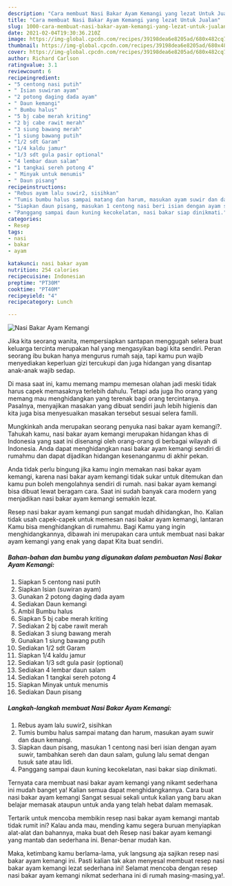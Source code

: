 ```yaml
---
description: "Cara membuat Nasi Bakar Ayam Kemangi yang lezat Untuk Jualan"
title: "Cara membuat Nasi Bakar Ayam Kemangi yang lezat Untuk Jualan"
slug: 1000-cara-membuat-nasi-bakar-ayam-kemangi-yang-lezat-untuk-jualan
date: 2021-02-04T19:30:36.210Z
image: https://img-global.cpcdn.com/recipes/39198dea6e8205ad/680x482cq70/nasi-bakar-ayam-kemangi-foto-resep-utama.jpg
thumbnail: https://img-global.cpcdn.com/recipes/39198dea6e8205ad/680x482cq70/nasi-bakar-ayam-kemangi-foto-resep-utama.jpg
cover: https://img-global.cpcdn.com/recipes/39198dea6e8205ad/680x482cq70/nasi-bakar-ayam-kemangi-foto-resep-utama.jpg
author: Richard Carlson
ratingvalue: 3.1
reviewcount: 6
recipeingredient:
- "5 centong nasi putih"
- " Isian suwiran ayam"
- "2 potong daging dada ayam"
- " Daun kemangi"
- " Bumbu halus"
- "5 bj cabe merah kriting"
- "2 bj cabe rawit merah"
- "3 siung bawang merah"
- "1 siung bawang putih"
- "1/2 sdt Garam"
- "1/4 kaldu jamur"
- "1/3 sdt gula pasir optional"
- "4 lembar daun salam"
- "1 tangkai sereh potong 4"
- " Minyak untuk menumis"
- " Daun pisang"
recipeinstructions:
- "Rebus ayam lalu suwir2, sisihkan"
- "Tumis bumbu halus sampai matang dan harum, masukan ayam suwir dan daun kemangi."
- "Siapkan daun pisang, masukan 1 centong nasi beri isian dengan ayam suwir, tambahkan sereh dan daun salam, gulung lalu semat dengan tusuk sate atau lidi."
- "Panggang sampai daun kuning kecokelatan, nasi bakar siap dinikmati."
categories:
- Resep
tags:
- nasi
- bakar
- ayam

katakunci: nasi bakar ayam 
nutrition: 254 calories
recipecuisine: Indonesian
preptime: "PT30M"
cooktime: "PT40M"
recipeyield: "4"
recipecategory: Lunch

---
```



![Nasi Bakar Ayam Kemangi](https://img-global.cpcdn.com/recipes/39198dea6e8205ad/680x482cq70/nasi-bakar-ayam-kemangi-foto-resep-utama.jpg)

Jika kita seorang wanita, mempersiapkan santapan menggugah selera buat keluarga tercinta merupakan hal yang mengasyikan bagi kita sendiri. Peran seorang ibu bukan hanya mengurus rumah saja, tapi kamu pun wajib menyediakan keperluan gizi tercukupi dan juga hidangan yang disantap anak-anak wajib sedap.

Di masa  saat ini, kamu memang mampu memesan olahan jadi meski tidak harus capek memasaknya terlebih dahulu. Tetapi ada juga lho orang yang memang mau menghidangkan yang terenak bagi orang tercintanya. Pasalnya, menyajikan masakan yang dibuat sendiri jauh lebih higienis dan kita juga bisa menyesuaikan masakan tersebut sesuai selera famili. 



Mungkinkah anda merupakan seorang penyuka nasi bakar ayam kemangi?. Tahukah kamu, nasi bakar ayam kemangi merupakan hidangan khas di Indonesia yang saat ini disenangi oleh orang-orang di berbagai wilayah di Indonesia. Anda dapat menghidangkan nasi bakar ayam kemangi sendiri di rumahmu dan dapat dijadikan hidangan kesenanganmu di akhir pekan.

Anda tidak perlu bingung jika kamu ingin memakan nasi bakar ayam kemangi, karena nasi bakar ayam kemangi tidak sukar untuk ditemukan dan kamu pun boleh mengolahnya sendiri di rumah. nasi bakar ayam kemangi bisa dibuat lewat beragam cara. Saat ini sudah banyak cara modern yang menjadikan nasi bakar ayam kemangi semakin lezat.

Resep nasi bakar ayam kemangi pun sangat mudah dihidangkan, lho. Kalian tidak usah capek-capek untuk memesan nasi bakar ayam kemangi, lantaran Kamu bisa menghidangkan di rumahmu. Bagi Kamu yang ingin menghidangkannya, dibawah ini merupakan cara untuk membuat nasi bakar ayam kemangi yang enak yang dapat Kita buat sendiri.

<!--inarticleads1-->

##### Bahan-bahan dan bumbu yang digunakan dalam pembuatan Nasi Bakar Ayam Kemangi:

1. Siapkan 5 centong nasi putih
1. Siapkan  Isian (suwiran ayam)
1. Gunakan 2 potong daging dada ayam
1. Sediakan  Daun kemangi
1. Ambil  Bumbu halus
1. Siapkan 5 bj cabe merah kriting
1. Sediakan 2 bj cabe rawit merah
1. Sediakan 3 siung bawang merah
1. Gunakan 1 siung bawang putih
1. Sediakan 1/2 sdt Garam
1. Siapkan 1/4 kaldu jamur
1. Sediakan 1/3 sdt gula pasir (optional)
1. Sediakan 4 lembar daun salam
1. Sediakan 1 tangkai sereh potong 4
1. Siapkan  Minyak untuk menumis
1. Sediakan  Daun pisang




<!--inarticleads2-->

##### Langkah-langkah membuat Nasi Bakar Ayam Kemangi:

1. Rebus ayam lalu suwir2, sisihkan
1. Tumis bumbu halus sampai matang dan harum, masukan ayam suwir dan daun kemangi.
1. Siapkan daun pisang, masukan 1 centong nasi beri isian dengan ayam suwir, tambahkan sereh dan daun salam, gulung lalu semat dengan tusuk sate atau lidi.
1. Panggang sampai daun kuning kecokelatan, nasi bakar siap dinikmati.




Ternyata cara membuat nasi bakar ayam kemangi yang nikamt sederhana ini mudah banget ya! Kalian semua dapat menghidangkannya. Cara buat nasi bakar ayam kemangi Sangat sesuai sekali untuk kalian yang baru akan belajar memasak ataupun untuk anda yang telah hebat dalam memasak.

Tertarik untuk mencoba membikin resep nasi bakar ayam kemangi mantab tidak rumit ini? Kalau anda mau, mending kamu segera buruan menyiapkan alat-alat dan bahannya, maka buat deh Resep nasi bakar ayam kemangi yang mantab dan sederhana ini. Benar-benar mudah kan. 

Maka, ketimbang kamu berlama-lama, yuk langsung aja sajikan resep nasi bakar ayam kemangi ini. Pasti kalian tak akan menyesal membuat resep nasi bakar ayam kemangi lezat sederhana ini! Selamat mencoba dengan resep nasi bakar ayam kemangi nikmat sederhana ini di rumah masing-masing,ya!.

